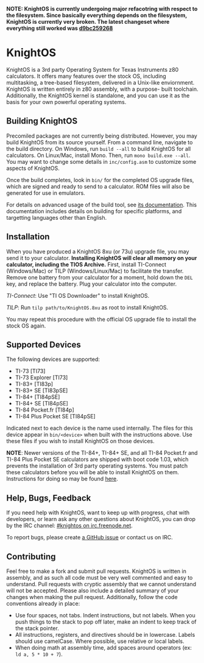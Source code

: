 **NOTE: KnightOS is currently undergoing major refacotring with respect to the filesystem. Since
basically everything depends on the filesystem, KnightOS is currently very broken. The latest
changeset where everything still worked was 
[d9bc259268](https://github.com/SirCmpwn/KnightOS/tree/d9bc2592682ce8a3795f363e1de793787e845009)**

# KnightOS

KnightOS is a 3rd party Operating System for Texas Instruments z80 calculators. It offers
many features over the stock OS, including multitasking, a tree-based filesystem, delivered
in a Unix-like enviornment. KnightOS is written entirely in z80 assembly, with a purpose-
built toolchain. Additionally, the KnightOS kernel is standalone, and you can use it as the
basis for your own powerful operating systems.

## Building KnightOS

Precomiled packages are not currently being distributed. However, you may build KnightOS from
its source yourself. From a command line, navigate to the build directory. On Windows, run
`build --all` to build KnightOS for all calculators. On Linux/Mac, install Mono. Then, run
`mono build.exe --all`. You may want to change some details in `inc/config.asm` to customize
some aspects of KnightOS.

Once the build completes, look in `bin/` for the completed OS upgrade files, which are signed
and ready to send to a calculator. ROM files will also be generated for use in emulators.

For details on advanced usage of the build tool, see
[its documentation](https://github.com/SirCmpwn/KnightOS/blob/master/docs/build/build-tool.md).
This documentation includes details on building for specific platforms, and targetting
languages other than English.

## Installation

When you have produced a KnightOS 8xu (or 73u) upgrade file, you may send it to your calculator.
**Installing KnightOS will clear all memory on your calculator, including the TIOS Archive.**
First, install TI-Connect (Windows/Mac) or TILP (Windows/Linux/Mac) to facilitate the transfer.
Remove one battery from your calculator for a moment, hold down the `DEL` key, and replace the
battery. Plug your calculator into the computer.

*TI-Connect*: Use "TI OS Downloader" to install KnightOS.

*TILP*: Run `tilp path/to/KnightOS.8xu` as root to install KnightOS.

You may repeat this procedure with the official OS upgrade file to install the stock OS again.

## Supported Devices

The following devices are supported:

* TI-73 [TI73]
* TI-73 Explorer [TI73]
* TI-83+ [TI83p]
* TI-83+ SE [TI83pSE]
* TI-84+ [TI84pSE]
* TI-84+ SE [TI84pSE]
* TI-84 Pocket.fr [TI84p]
* TI-84 Plus Pocket SE [TI84pSE]

Indicated next to each device is the name used internally. The files for this device appear in
`bin/<device>` when built with the instructions above. Use these files if you wish to install
KnightOS on those devices.

**NOTE**: Newer versions of the TI-84+, TI-84+ SE, and all TI-84 Pocket.fr and TI-84 Plus Pocket SE
calculators are shipped with boot code 1.03, which prevents the installation of 3rd party operating
systems. You must patch these calculators before you will be able to install KnightOS on them.
Instructions for doing so may be found [here](https://github.com/SirCmpwn/KnightOS/tree/master/boot-patch).

## Help, Bugs, Feedback

If you need help with KnightOS, want to keep up with progress, chat with developers, or learn
ask any other questions about KnightOS, you can drop by the IRC channel: [#knightos on
irc.freenode.net](http://webchat.freenode.net/?channels=knightos).

To report bugs, please create [a GitHub issue](https://github.com/SirCmpwn/KnightOS/issues/new)
or contact us on IRC.

## Contributing

Feel free to make a fork and submit pull requests. KnightOS is written in assembly, and as such all
code must be very well commented and easy to understand. Pull requests with cryptic assembly that we
cannot understand will not be accepted. Please also include a detailed summary of your changes when
making the pull request. Additionally, follow the code conventions already in place:

* Use four spaces, not tabs. Indent instructions, but not labels. When you push things to the stack
  to pop off later, make an indent to keep track of the stack pointer.
* All instructions, registers, and directives should be in lowercase. Labels should use camelCase.
  Where possible, use relative or local labels.
* When doing math at assembly time, add spaces around operators (ex: `ld a, 5 * 10 + 7`).
